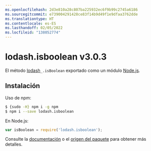 ```yaml
---
ms.openlocfilehash: 2d3e810a28c807ba225932ec6f9b99c2745a6186
ms.sourcegitcommit: e739004291428ce83f14b9d49f1e9dfaa3762dde
ms.translationtype: HT
ms.contentlocale: es-ES
ms.lasthandoff: 02/05/2022
ms.locfileid: "138052774"
---
```

# <a name="lodashisboolean-v303"></a>lodash.isboolean v3.0.3

El método [lodash](https://lodash.com/)`_.isBoolean` exportado como un módulo [Node.js](https://nodejs.org/).

## <a name="installation"></a>Instalación

Uso de npm:
```bash
$ {sudo -H} npm i -g npm
$ npm i --save lodash.isboolean
```

En Node.js:
```js
var isBoolean = require('lodash.isboolean');
```

Consulte la [documentación](https://lodash.com/docs#isBoolean) o el [origen del paquete](https://github.com/lodash/lodash/blob/3.0.3-npm-packages/lodash.isboolean) para obtener más detalles.
